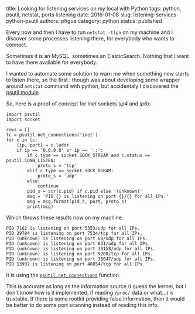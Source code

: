 title: Looking for listening services on my local with Python
tags: python, psutil, netstat, ports listening
date: 2016-01-08
slug: listening-services-python-psutil
authors: pfigue
category: python
status: published

Every now and then I have to run `netstat -tlpn` on my machine and I discover some processes listening there, for everybody who wants to connect.

Sometimes it is an MySQL, sometimes an ElasticSearch. Nothing that I want to have there available for everybody.

I wanted to automate some solution to warn me when something new starts to listen there, so the first I though was about developing some wrapper around `netstat` command with python, but accidentaly I discovered the [psutil module](https://pypi.python.org/pypi/psutil).

So, here is a proof of concept for *inet* sockets (*ip4* and *ip6*):

    import psutil
    import socket

    rows = []
    lc = psutil.net_connections('inet')
    for c in lc:
        (ip, port) = c.laddr
        if ip == '0.0.0.0' or ip == '::':
            if c.type == socket.SOCK_STREAM and c.status == psutil.CONN_LISTEN:
                proto_s = 'tcp'
            elif c.type == socket.SOCK_DGRAM:
                proto_s = 'udp'
            else:
                continue
            pid_s = str(c.pid) if c.pid else '(unknown)'
            msg = 'PID {} is listening on port {}/{} for all IPs.'
            msg = msg.format(pid_s, port, proto_s)
            print(msg)
        
Which throws these results now on my machine:

    PID 7162 is listening on port 5353/udp for all IPs.
    PID 29784 is listening on port 7534/tcp for all IPs.
    PID (unknown) is listening on port 68/udp for all IPs.
    PID (unknown) is listening on port 631/udp for all IPs.
    PID (unknown) is listening on port 30158/udp for all IPs.
    PID (unknown) is listening on port 9200/tcp for all IPs.
    PID (unknown) is listening on port 38047/udp for all IPs.
    PID 13932 is listening on port 48854/tcp for all IPs.

It is using the [`psutil.net_connections`](http://pythonhosted.org/psutil/#psutil.net_connections)  function.

This is accurate as long as the information source (I guess the kernel, but I don't know how is it implemented, if reading `/proc/` data or what...) is trustable. If there is some rootkit providing false information, then it would be better to do some port scanning instead of reading this info.
